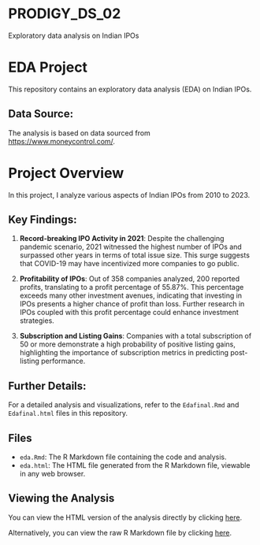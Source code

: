 # PRODIGY_DS_02
Exploratory data analysis on Indian IPOs
# EDA Project

This repository contains an exploratory data analysis (EDA) on Indian IPOs.

## Data Source:

The analysis is based on data sourced from https://www.moneycontrol.com/.

# Project Overview

In this project, I analyze various aspects of Indian IPOs from 2010 to 2023.

## Key Findings:

1. **Record-breaking IPO Activity in 2021**: Despite the challenging pandemic scenario, 2021 witnessed the highest number of IPOs and surpassed other years in terms of total issue size. This surge suggests that COVID-19 may have incentivized more companies to go public.

2. **Profitability of IPOs**: Out of 358 companies analyzed, 200 reported profits, translating to a profit percentage of 55.87%. This percentage exceeds many other investment avenues, indicating that investing in IPOs presents a higher chance of profit than loss. Further research in IPOs coupled with this profit percentage could enhance investment strategies.

3. **Subscription and Listing Gains**: Companies with a total subscription of 50 or more demonstrate a high probability of positive listing gains, highlighting the importance of subscription metrics in predicting post-listing performance.

## Further Details:

For a detailed analysis and visualizations, refer to the `Edafinal.Rmd` and `Edafinal.html` files in this repository. 


## Files

- `eda.Rmd`: The R Markdown file containing the code and analysis.
- `eda.html`: The HTML file generated from the R Markdown file, viewable in any web browser.

## Viewing the Analysis

You can view the HTML version of the analysis directly by clicking [here](https://htmlpreview.github.io/?https://github.com/TuhinPatra633/Exploratory-Data-Analysis/blob/main/Edafinal.html).

Alternatively, you can view the raw R Markdown file by clicking [here](https://github.com/TuhinPatra633/PRODIGY_DS_02/blob/main/Edafinal.Rmd).

